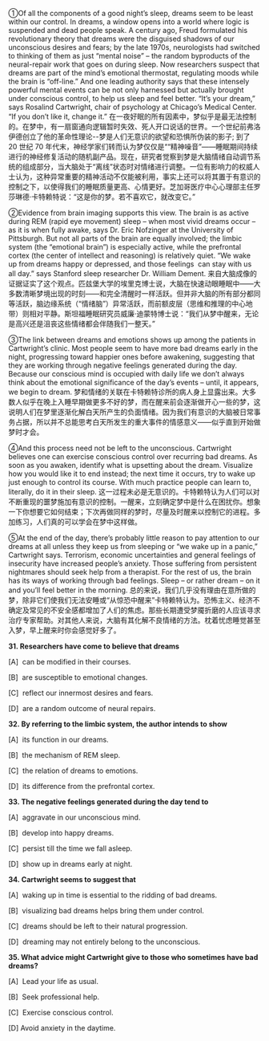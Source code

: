 ①Of all the components of a good night’s sleep, dreams seem to be least within our control. In dreams, a window opens into a world where logic is suspended and dead people speak. A century ago, Freud formulated his revolutionary theory that dreams were the disguised shadows of our unconscious desires and fears; by the late 1970s, neurologists had switched to thinking of them as just “mental noise” – the random byproducts of the neural-repair work that goes on during sleep. Now researchers suspect that dreams are part of the mind’s emotional thermostat, regulating moods while the brain is “off-line.” And one leading authority says that these intensely powerful mental events can be not only harnessed but actually brought under conscious control, to help us sleep and feel better. “It’s your dream,” says Rosalind Cartwright, chair of psychology at Chicago’s Medical Center. “If you don’t like it, change it.”
在一夜好眠的所有因素中，梦似乎是最无法控制的。在梦中，有一扇窗通向逻辑暂时失效、死人开口说话的世界。一个世纪前弗洛伊德创立了他的革命性理论--梦是人们无意识的欲望和恐惧所伪装的影子; 到了 20 世纪 70 年代末，神经学家们转而认为梦仅仅是““精神噪音”——睡眠期间持续进行的神经修复活动的随机副产品。现在，研究者觉察到梦是大脑情绪自动调节系统的组成部分，当大脑处于“离线”状态时对情绪进行调整。一位有影响力的权威人士认为，这种异常重要的精神活动不仅能被利用，事实上还可以将其置于有意识的控制之下，以使得我们的睡眠质量更高、心情更好。芝加哥医疗中心心理部主任罗莎琳德·卡特赖特说：“这是你的梦。若不喜欢它，就改变它。”

②Evidence from brain imaging supports this view. The brain is as active during REM (rapid eye movement) sleep – when most vivid dreams occur – as it is when fully awake, says Dr. Eric Nofzinger at the University of Pittsburgh. But not all parts of the brain are equally involved; the limbic system (the “emotional brain”) is especially active, while the prefrontal cortex (the center of intellect and reasoning) is relatively quiet. “We wake up from dreams happy or depressed, and those feelings  can stay with us all day.” says Stanford sleep researcher Dr. William Dement.
来自大脑成像的证据证实了这个观点。匹兹堡大学的埃里克博士说，大脑在快速动眼睡眠中——大多数清晰梦境出现的时刻——和完全清醒时一样活跃。但并非大脑的所有部分都同等活跃，脑边缘系统（“情绪脑”）异常活跃，而前额皮层（思维和推理的中心地带）则相对平静。斯坦福睡眠研究员威廉·迪蒙特博士说：“我们从梦中醒来，无论是高兴还是沮丧这些情绪都会伴随我们一整天。”

③The link between dreams and emotions shows up among the patients in Cartwright’s clinic. Most people seem to have more bad dreams early in the night, progressing toward happier ones before awakening, suggesting that they are working through negative feelings generated during the day. Because our conscious mind is occupied with daily life we don’t always think about the emotional significance of the day’s events – until, it appears, we begin to dream.
梦和情绪的关联在卡特赖特诊所的病人身上显露出来。大多数人似乎在晚上入睡早期做更多不好的梦，而在醒来前会逐渐做开心一些的梦，这说明人们在梦里逐渐化解白天所产生的负面情绪。因为我们有意识的大脑被日常事务占据，所以并不总能思考白天所发生的重大事件的情感意义——似乎直到开始做梦时才会。

④And this process need not be left to the unconscious. Cartwright believes one can exercise conscious control over recurring bad dreams. As soon as you awaken, identify what is upsetting about the dream. Visualize how you would like it to end instead; the next time it occurs, try to wake up just enough to control its course. With much practice people can learn to, literally, do it in their sleep.
这一过程未必是无意识的。卡特赖特认为人们可以对不断重现的噩梦施加有意识的控制。一醒来，立刻确定梦中是什么在困扰你。想象一下你想要它如何结束；下次再做同样的梦时，尽量及时醒来以控制它的进程。多加练习，人们真的可以学会在梦中这样做。

⑤At the end of the day, there’s probably little reason to pay attention to our dreams at all unless they keep us from sleeping or “we wake up in a panic,” Cartwright says. Terrorism, economic uncertainties and general feelings of insecurity have increased people’s anxiety. Those suffering from persistent nightmares should seek help from a therapist. For the rest of us, the brain has its ways of working through bad feelings. Sleep – or rather dream – on it and you’ll feel better in the morning.
总的来说，我们几乎没有理由在意所做的梦，除非它们使我们无法安睡或“从惊恐中醒来”卡特赖特认为。恐怖主义、经济不确定及常见的不安全感都增加了人们的焦虑。那些长期遭受梦魇折磨的人应该寻求治疗专家帮助。对其他人来说，大脑有其化解不良情绪的方法。枕着忧虑睡觉甚至入梦，早上醒来时你会感觉好多了。

**31. Researchers have come to believe that dreams**

[A]  can be modified in their courses.

[B]  are susceptible to emotional changes.

[C]  reflect our innermost desires and fears.

[D]  are a random outcome of neural repairs.

**32. By referring to the limbic system, the author intends to show**

[A]  its function in our dreams.

[B]  the mechanism of REM sleep.

[C]  the relation of dreams to emotions.

[D]  its difference from the prefrontal cortex.

**33. The negative feelings generated during the day tend to**

[A]  aggravate in our unconscious mind.

[B]  develop into happy dreams.

[C]  persist till the time we fall asleep.

[D]  show up in dreams early at night.

**34. Cartwright seems to suggest that**

[A]  waking up in time is essential to the ridding of bad dreams.

[B]  visualizing bad dreams helps bring them under control.

[C]  dreams should be left to their natural progression.

[D]  dreaming may not entirely belong to the unconscious.

**35. What advice might Cartwright give to those who sometimes have bad dreams?**

[A]  Lead your life as usual.

[B]  Seek professional help.

[C]  Exercise conscious control.

[D]  Avoid anxiety in the daytime.